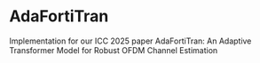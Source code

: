 # AdaFortiTran
Implementation for our ICC 2025 paper AdaFortiTran: An Adaptive Transformer Model for Robust OFDM Channel Estimation
